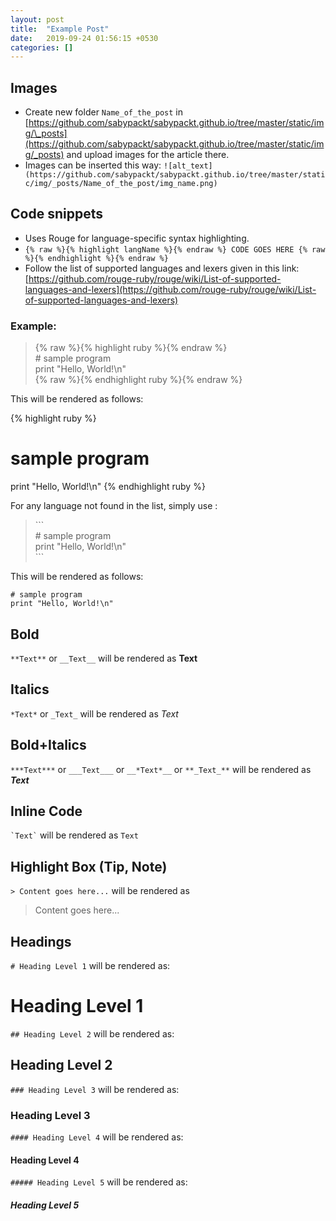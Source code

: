 ```yaml
---
layout: post
title:  "Example Post"
date:   2019-09-24 01:56:15 +0530
categories: []
---
```


## Images

* Create new folder `Name_of_the_post` in [https://github.com/sabypackt/sabypackt.github.io/tree/master/static/img/\_posts](https://github.com/sabypackt/sabypackt.github.io/tree/master/static/img/_posts) and upload images for the article there.
* Images can be inserted this way: `![alt_text](https://github.com/sabypackt/sabypackt.github.io/tree/master/static/img/_posts/Name_of_the_post/img_name.png)`

## Code snippets

* Uses Rouge for language-specific syntax highlighting.
* `{% raw %}{% highlight langName %}{% endraw %} CODE GOES HERE {% raw %}{% endhighlight %}{% endraw %}`
* Follow the list of supported languages and lexers given in this link: [https://github.com/rouge-ruby/rouge/wiki/List-of-supported-languages-and-lexers](https://github.com/rouge-ruby/rouge/wiki/List-of-supported-languages-and-lexers)

### Example:

> {% raw %}{% highlight ruby %}{% endraw %} <br /> \# sample program <br /> print "Hello, World!\n" <br /> {% raw %}{% endhighlight ruby %}{% endraw %}

This will be rendered as follows:

{% highlight ruby %}
# sample program
print "Hello, World!\n"
{% endhighlight ruby %}

For any language not found in the list, simply use :

> \`\`\` <br /> \# sample program <br /> print "Hello, World!\n" <br /> \`\`\`

This will be rendered as follows:

``` 
# sample program
print "Hello, World!\n"
```

## Bold

`**Text**` or `__Text__` will be rendered as **Text**

## Italics

`*Text*` or `_Text_` will be rendered as *Text*

## Bold+Italics

`***Text***` or `___Text___` or `__*Text*__` or `**_Text_**` will be rendered as ***Text***

## Inline Code

`` `Text` ``  will be rendered as `Text`

## Highlight Box (Tip, Note)

`> Content goes here...` will be rendered as

> Content goes here...

## Headings

`# Heading Level 1` will be rendered as:
# Heading Level 1
`## Heading Level 2` will be rendered as:
## Heading Level 2
`### Heading Level 3` will be rendered as:
### Heading Level 3
`#### Heading Level 4` will be rendered as:
#### Heading Level 4
`##### Heading Level 5` will be rendered as:
##### Heading Level 5
